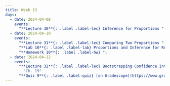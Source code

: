 ```yaml
---
title: Week 13
days:
  - date: 2024-04-08
    events:
      "**Lecture 30**{: .label .label-lec} Inference for Proportions ":
  - date: 2024-04-10
    events:
      "**Lecture 31**{: .label .label-lec} Comparing Two Proportions ":
      "**Lab 10**{: .label .label-lab} Proportions and Inference for Regression (Due Apr. 16th)":
      "**Homework 10**{: .label .label-hw} ":
  - date: 2024-04-12
    events:
      "**Lecture 32**{: .label .label-lec} Bootstrapping Confidence Intervals and some terms from Epidemiology ": 
        "Ch. 19"
      "**Quiz 9**{: .label .label-quiz} [on Gradescope](https://www.gradescope.com/courses/704333) (Due Apr. 13th, 11:59 PM PST)":
---
```

